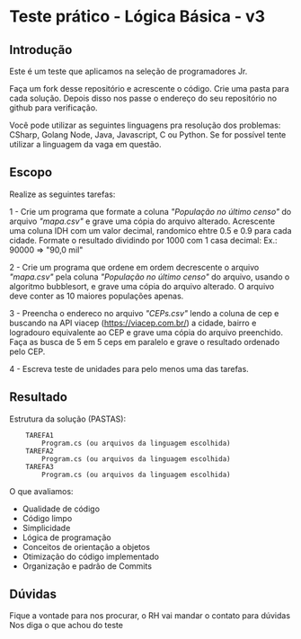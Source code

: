 # Teste prático - Lógica Básica - v3

## Introdução

Este é um teste que aplicamos na seleção de programadores Jr.

Faça um fork desse repositório e acrescente o código. Crie uma pasta para cada solução. Depois disso nos passe o endereço do seu repositório no github para verificação.

Você pode utilizar as seguintes linguagens pra resolução dos problemas: CSharp, Golang Node, Java, Javascript, C ou Python. Se for possível tente utilizar a linguagem da vaga em questão.

## Escopo

Realize as seguintes tarefas:

1 - Crie um programa que formate a coluna _"População no último censo"_ do arquivo _"mapa.csv"_ e grave uma cópia do arquivo alterado. Acrescente uma coluna IDH com um valor decimal, randomico ehtre 0.5 e 0.9 para cada cidade. Formate o resultado dividindo por 1000 com 1 casa decimal:
Ex.: 90000 => "90,0 mil"

2 - Crie um programa que ordene em ordem decrescente o arquivo _"mapa.csv"_ pela coluna _"População no último censo"_ do arquivo, usando o algoritmo bubblesort, e grave uma cópia do arquivo alterado. O arquivo deve conter as 10 maiores populações apenas.

3 - Preencha o endereco no arquivo _"CEPs.csv"_ lendo a coluna de cep e buscando na API viacep (https://viacep.com.br/) a cidade, bairro e logradouro equivalente ao CEP e grave uma cópia do arquivo preenchido. Faça as busca de 5 em 5 ceps em paralelo e grave o resultado ordenado pelo CEP.

4 - Escreva teste de unidades para pelo menos uma das tarefas.

## Resultado

Estrutura da solução (PASTAS):

```
    TAREFA1
        Program.cs (ou arquivos da linguagem escolhida)
    TAREFA2
        Program.cs (ou arquivos da linguagem escolhida)
    TAREFA3
        Program.cs (ou arquivos da linguagem escolhida)
```

O que avaliamos:

- Qualidade de código
- Código limpo
- Simplicidade
- Lógica de programação
- Conceitos de orientação a objetos
- Otimização do código implementado
- Organização e padrão de Commits

## Dúvidas

Fique a vontade para nos procurar, o RH vai mandar o contato para dúvidas
Nos diga o que achou do teste

